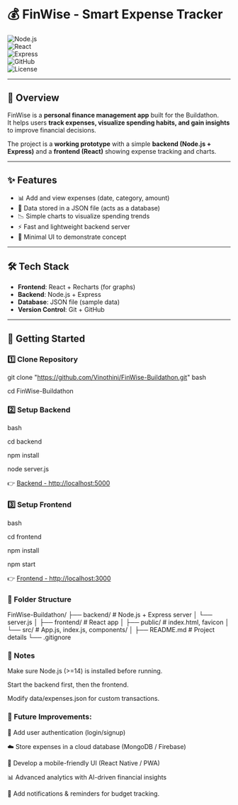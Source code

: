 # 💰 FinWise - Smart Expense Tracker  

![Node.js](https://img.shields.io/badge/Node.js-339933?style=for-the-badge&logo=nodedotjs&logoColor=white)  
![React](https://img.shields.io/badge/React-20232A?style=for-the-badge&logo=react&logoColor=61DAFB)  
![Express](https://img.shields.io/badge/Express.js-000000?style=for-the-badge&logo=express&logoColor=white)  
![GitHub](https://img.shields.io/badge/GitHub-100000?style=for-the-badge&logo=github&logoColor=white)  
![License](https://img.shields.io/badge/License-MIT-blue?style=for-the-badge)  

---

## 📌 Overview
FinWise is a **personal finance management app** built for the Buildathon.  
It helps users **track expenses, visualize spending habits, and gain insights** to improve financial decisions.

The project is a **working prototype** with a simple **backend (Node.js + Express)** and a **frontend (React)** showing expense tracking and charts.

---

## ✨ Features
- 📊 Add and view expenses (date, category, amount)
- 📂 Data stored in a JSON file (acts as a database)
- 📉 Simple charts to visualize spending trends
- ⚡ Fast and lightweight backend server
- 🎨 Minimal UI to demonstrate concept

---

## 🛠️ Tech Stack
- **Frontend**: React + Recharts (for graphs)
- **Backend**: Node.js + Express
- **Database**: JSON file (sample data)
- **Version Control**: Git + GitHub

---

## 🚀 Getting Started

### 1️⃣ Clone Repository

git clone "https://github.com/Vinothini/FinWise-Buildathon.git"
bash

cd FinWise-Buildathon

### 2️⃣ Setup Backend

bash

cd backend

npm install

node server.js

  👉 [Backend - http://localhost:5000](http://localhost:5000)


### 3️⃣ Setup Frontend

bash


cd frontend

npm install

npm start

  👉 [Frontend - http://localhost:3000](http://localhost:3000)


### 📂 Folder Structure


FinWise-Buildathon/
├── backend/        # Node.js + Express server
│   └── server.js
│
├── frontend/       # React app
│   ├── public/     # index.html, favicon
│   └── src/        # App.js, index.js, components/
│
├── README.md       # Project details
└── .gitignore

### 📌 Notes

Make sure Node.js (>=14) is installed before running.

Start the backend first, then the frontend.

Modify data/expenses.json for custom transactions.


### 🔮 Future Improvements:

🔑 Add user authentication (login/signup)

☁️ Store expenses in a cloud database (MongoDB / Firebase)

📱 Develop a mobile-friendly UI (React Native / PWA)

📊 Advanced analytics with AI-driven financial insights

🔔 Add notifications & reminders for budget tracking.

